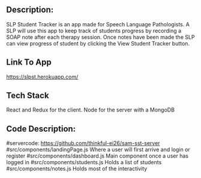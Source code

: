 ## Description:
SLP Student Tracker is an app made for Speech Language Pathologists. A SLP will use this app to keep track of students progress by recording a SOAP note after each therapy session. Once notes have been made the SLP can view progress of student by clicking the View Student Tracker button. 

## Link To App
https://slpst.herokuapp.com/

## Tech Stack
React and Redux for the client. Node for the server with a MongoDB

## Code Description:
  #servercode:
    https://github.com/thinkful-ei26/sam-sst-server
  #src/components/landingPage.js
    Where a user will first arrive and login or register 
  #src/components/dashboard.js
	Main component once a user has logged in
  #src/components/students.js
	Holds a list of students
  #src/components/notes.js
	Holds most of the interactivity 
